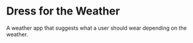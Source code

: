 # Dress for the Weather
A weather app that suggests what a user should wear depending on the weather.
